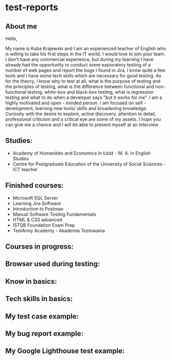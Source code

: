 # test-reports

## About me
Hello,

My name is Kuba Krajewski and I am an experienced teacher of English who is willing to take his first steps in the IT world. I would love to join your team. I don't have any commercial experience, but during my learning I have already had the opportunity to conduct some exploratory testing of a number of web pages and report the bugs I found in Jira. I know quite a few tools and I have some tech skills which are necessary for good testing. As for the theory, I know why to test at all, what is the purpose of testing and the principles of testing, what is the difference between functional and non-functional testing, white-box and black-box testing, what is regression testing and what to do when a developer says "but it works for me". I am a highly motivated and open - minded person. I am focused on self - development, learning new tools/ skills and broadening knowledge. Curiosity with the desire to explore, active discovery, attention to detail, professional criticism and a critical eye are some of my assets.  I hope you can give me a chance and I will be able to present myself at an interview.

## Studies:
* Academy of Humanities and Economics in Łódź - M. A. in English Studies
* Centre for Postgraduate Education of the University of Social Sciences - ICT teacher

## Finished courses:

* Microsoft SQL Server
* Learning Jira Software 
* Introduction to Postman 
* Manual Software Testing Fundamentals
* HTML & CSS advanced
* ISTQB Foundation Exam Prep
* TestArmy Academy - Akademia Testowania

## Courses in progress:


## Browser used during testing:


## Know in basics:


## Tech skills in basics:


## My test case example:


## My bug report example:


## My Google Lighthouse test example: 
